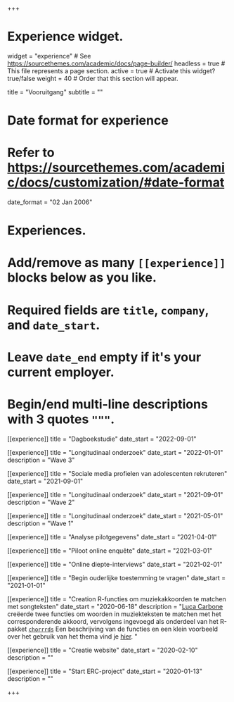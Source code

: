 +++
# Experience widget.
widget = "experience"  # See https://sourcethemes.com/academic/docs/page-builder/
headless = true  # This file represents a page section.
active = true  # Activate this widget? true/false
weight = 40  # Order that this section will appear.

title = "Vooruitgang"
subtitle = ""

# Date format for experience
#   Refer to https://sourcethemes.com/academic/docs/customization/#date-format
date_format = "02 Jan 2006"

# Experiences.
#   Add/remove as many `[[experience]]` blocks below as you like.
#   Required fields are `title`, `company`, and `date_start`.
#   Leave `date_end` empty if it's your current employer.
#   Begin/end multi-line descriptions with 3 quotes `"""`.

[[experience]]
  title = "Dagboekstudie"
  date_start = "2022-09-01"
  
[[experience]]
  title = "Longitudinaal onderzoek"
  date_start = "2022-01-01"
  description = "Wave 3"

[[experience]]
  title = "Sociale media profielen van adolescenten rekruteren"
  date_start = "2021-09-01"

[[experience]]
  title = "Longitudinaal onderzoek"
  date_start = "2021-09-01"
  description = "Wave 2"

[[experience]]
  title = "Longitudinaal onderzoek"
  date_start = "2021-05-01"
  description = "Wave 1"

[[experience]]
  title = "Analyse pilotgegevens"
  date_start = "2021-04-01"

[[experience]]
  title = "Piloot online enquête"
  date_start = "2021-03-01"

[[experience]]
  title = "Online diepte-interviews"
  date_start = "2021-02-01"

[[experience]]
  title = "Begin ouderlijke toestemming te vragen"
  date_start = "2021-01-01"

[[experience]]
  title = "Creation R-functies om muziekakkoorden te matchen met songteksten"
  date_start = "2020-06-18"
  description = "[Luca Carbone](http://www.projectmimic.eu/authors/admin4/) creëerde twee functies om woorden in muziekteksten te matchen met het corresponderende akkoord, vervolgens ingevoegd als onderdeel van het R-pakket [`chorrrds`](https://github.com/r-music/chorrrds) Een beschrijving van de functies en een klein voorbeeld over het gebruik van het thema vind je [hier](https://www.lucacarbone.com/post/functions_chorrrds/functions_chorrrds/). "

[[experience]]
  title = "Creatie website"
  date_start = "2020-02-10"
  description = ""
  
[[experience]]
  title = "Start ERC-project"
  date_start = "2020-01-13"
  description = ""

+++
